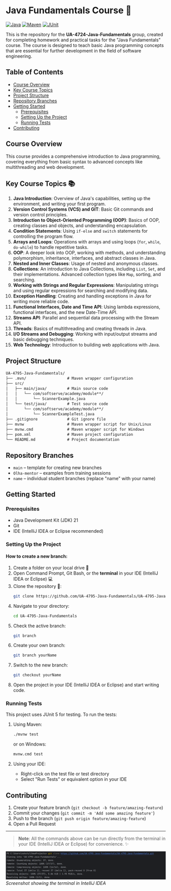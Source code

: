 # Java Fundamentals Course 🚀

[![Java](https://img.shields.io/badge/Java-21-orange.svg)](https://www.oracle.com/java/technologies/javase-jdk17-downloads.html)
[![Maven](https://img.shields.io/badge/Maven-3.9.5-blue.svg)](https://maven.apache.org/)
[![JUnit](https://img.shields.io/badge/JUnit-5.11.4-green.svg)](https://junit.org/junit5/)

This is the repository for the **UA-4724-Java-Fundamentals** group, created for completing homework and practical tasks for the "Java Fundamentals" course. The course is designed to teach basic Java programming concepts that are essential for further development in the field of software engineering.

## Table of Contents
- [Course Overview](#course-overview)
- [Key Course Topics](#key-course-topics-)
- [Project Structure](#project-structure)
- [Repository Branches](#repository-branches)
- [Getting Started](#getting-started)
    - [Prerequisites](#prerequisites)
    - [Setting Up the Project](#setting-up-the-project)
    - [Running Tests](#running-tests)
- [Contributing](#contributing)

## Course Overview
This course provides a comprehensive introduction to Java programming, covering everything from basic syntax to advanced concepts like multithreading and web development.

## Key Course Topics 📚
1. **Java Introduction**: Overview of Java's capabilities, setting up the environment, and writing your first program.
2. **Version Control Systems (VCS) and GIT**: Basic Git commands and version control principles.
3. **Introduction to Object-Oriented Programming (OOP)**: Basics of OOP, creating classes and objects, and understanding encapsulation.
4. **Condition Statements**: Using `if-else` and `switch` statements for controlling the program flow.
5. **Arrays and Loops**: Operations with arrays and using loops (`for`, `while`, `do-while`) to handle repetitive tasks.
6. **OOP**: A deeper look into OOP, working with methods, and understanding polymorphism, inheritance, interfaces, and abstract classes in Java.
7. **Nested and Inner Classes**: Usage of nested and anonymous classes.
8. **Collections**: An introduction to Java Collections, including `List`, `Set`, and their implementations. Advanced collection types like `Map`, sorting, and searching.
9. **Working with Strings and Regular Expressions**: Manipulating strings and using regular expressions for searching and modifying data.
10. **Exception Handling**: Creating and handling exceptions in Java for writing more reliable code.
11. **Functional Interfaces, Date and Time API**: Using lambda expressions, functional interfaces, and the new Date-Time API.
12. **Streams API**: Parallel and sequential data processing with the Stream API.
13. **Threads**: Basics of multithreading and creating threads in Java.
14. **I/O Streams and Debugging**: Working with input/output streams and basic debugging techniques.
15. **Web Technology**: Introduction to building web applications with Java.

## Project Structure
```
UA-4795-Java-Fundamentals/
├── .mvn/                  # Maven wrapper configuration
├── src/
│   ├── main/java/         # Main source code
│   │   └── com/softserve/academy/module**/
│   │       └── ScannerExample.java
│   └── test/java/         # Test source code
│       └── com/softserve/academy/module**/
│           └── ScannerExampleTest.java
├── .gitignore             # Git ignore file
├── mvnw                   # Maven wrapper script for Unix/Linux
├── mvnw.cmd               # Maven wrapper script for Windows
├── pom.xml                # Maven project configuration
└── README.md              # Project documentation
```

## Repository Branches

- `main` – template for creating new branches
- `Olha-mentor` – examples from training sessions
- `name` – individual student branches (replace "name" with your name)

## Getting Started

### Prerequisites
- Java Development Kit (JDK)  21
- Git
- IDE (IntelliJ IDEA or Eclipse recommended)

### Setting Up the Project

#### How to create a new branch:

1. Create a folder on your local drive 📂
2. Open Command Prompt, Git Bash, or the **terminal** in your IDE (IntelliJ IDEA or Eclipse) 💻
3. Clone the repository 🔗:
    ```bash
    git clone https://github.com/UA-4795-Java-Fundamentals/UA-4795-Java-Fundamentals.git
    ```
4. Navigate to your directory:
    ```bash
    cd UA-4795-Java-Fundamentals
    ```
5. Check the active branch:
    ```bash
    git branch
    ```
6. Create your own branch:
    ```bash
    git branch yourName
    ```
7. Switch to the new branch:
    ```bash
    git checkout yourName
    ```
8. Open the project in your IDE (IntelliJ IDEA or Eclipse) and start writing code.

### Running Tests
This project uses JUnit 5 for testing. To run the tests:

1. Using Maven:
    ```bash
    ./mvnw test
    ```
   or on Windows:
    ```bash
    mvnw.cmd test
    ```

2. Using your IDE:
    - Right-click on the test file or test directory
    - Select "Run Tests" or equivalent option in your IDE

## Contributing
1. Create your feature branch (`git checkout -b feature/amazing-feature`)
2. Commit your changes (`git commit -m 'Add some amazing feature'`)
3. Push to the branch (`git push origin feature/amazing-feature`)
4. Open a Pull Request

---
> **Note**: All the commands above can be run directly from the terminal in your IDE (IntelliJ IDEA or Eclipse) for convenience. ✨

![Terminal in IDE](img.png)
*Screenshot showing the terminal in IntelliJ IDEA*
